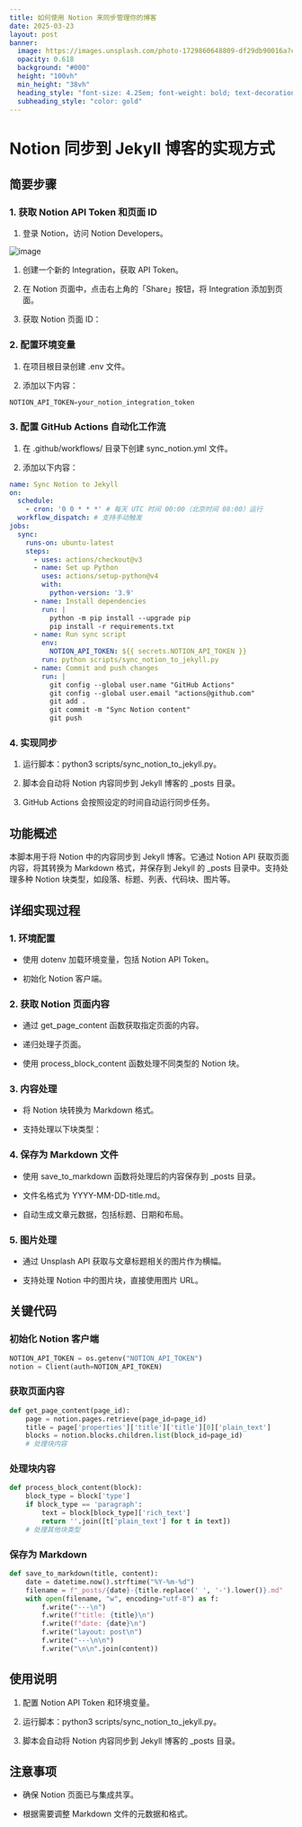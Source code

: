 ```yaml
---
title: 如何使用 Notion 来同步管理你的博客
date: 2025-03-23
layout: post
banner:
  image: https://images.unsplash.com/photo-1729860648809-df29db90016a?crop=entropy&cs=tinysrgb&fit=max&fm=jpg&ixid=M3w2OTIwMzJ8MHwxfHJhbmRvbXx8fHx8fHx8fDE3NDI2OTQyMjF8&ixlib=rb-4.0.3&q=80&w=1080
  opacity: 0.618
  background: "#000"
  height: "100vh"
  min_height: "38vh"
  heading_style: "font-size: 4.25em; font-weight: bold; text-decoration: underline"
  subheading_style: "color: gold"
---
```


# Notion 同步到 Jekyll 博客的实现方式

## 简要步骤

### 1. 获取 Notion API Token 和页面 ID

1. 登录 Notion，访问 Notion Developers。

![image](https://prod-files-secure.s3.us-west-2.amazonaws.com/a7a0cc5a-89b9-4cda-8686-1fba0ca52f40/d19c1afe-dea5-4312-9333-786b0ba83054/image.png?X-Amz-Algorithm=AWS4-HMAC-SHA256&X-Amz-Content-Sha256=UNSIGNED-PAYLOAD&X-Amz-Credential=ASIAZI2LB466ZZFWBKZE%2F20250323%2Fus-west-2%2Fs3%2Faws4_request&X-Amz-Date=20250323T014341Z&X-Amz-Expires=3600&X-Amz-Security-Token=IQoJb3JpZ2luX2VjEG0aCXVzLXdlc3QtMiJHMEUCIQD%2BexHiNahp5zoozJj5S1yV5nPH3Uq%2FrPRyD%2Fc4GBTfcgIgQxz8yCvHymnxNGrNXulv51e6F0AzbjPatkXjvm8oF7AqiAQIxf%2F%2F%2F%2F%2F%2F%2F%2F%2F%2FARAAGgw2Mzc0MjMxODM4MDUiDDjOXxYTqm9nuCSuhircAz9uOTsv4cVSAWI34qy1uWAicTukrTzr4TdiUqAPQgOPzQHCFF%2F5BJXplcCMwJUo8%2BLU%2BXtU3VQ6PF4x0LPKfYAIuIuLuzP35UqwLgyiOnBqvhwiFIPjbJInoFeBnoOUVI8EWJ72bA40h3gZL4KUX2V7jKIRtEl%2BScTCBq48fx%2FhZpKj6LhIkYUBlVkud29SYlEMSPhuUgbrJyA%2BfFiUFYZfZcY%2FETSaMHxwo9%2F%2BNJludQ9HArqJgXITO3quyCEb5EEIeqsuG4KykTXL%2Bf3a62QvobJmgKtn1599KkRp4fZ95qR%2FlAX4BFyStssmeMZ7G5W7IyBJu2L325%2BE84Y6yG3jRF9WAkZ%2BcuMhrOD6tC1%2BF04lA7JNXZpRHN9YWw4YOLWJ6LFiwcZiWN%2Fsxi4YipeOXuNnl9LssKWhMCD4G5tWcBjSs%2F5bk6IDuqtFNo5EX1%2FZe3y9wtEleW%2B%2FqPJ33XTYU6XSrFXSxyxFEzmIL%2B1RfzgEDyA%2FWEth1fcrWq%2FvcU%2BtiyuVA6UEoKKEJCKe8QO51gc4eHNSm59PciUVRFhrrTO4ZUTHWFK5J4RNIql1C3YfcCLDcqaoH793yRfZTr4vkQ3h1xXJlGj%2B0YAvR7oFq8lFUBzTL9qiKIvmMJu2%2FL4GOqUBfE7SnYaPKp%2FBqq9DKZ6jke4%2BSugQ8iy1j3%2FMBlIb7XNDD%2BEBb66q3ZfJgqPSEJ1PgXDWGagND%2BnOHq58Z80GKcFLLV3%2F5lKjzbKwwiqvOtbnpkF92meVN44agETFB7rHgKht7u%2BjZtfcMFMA5g9n9h0Gsy%2Fe1uqGtmgktkSkveUXRAIIOySZ%2BfSgCByiCVsfbMQlKL7BmaLvprMRdWFMCjL0gasJ&X-Amz-Signature=3294007b59fce0ab1adaae0190070543a3eaa2f86430eab8a353cd532cd0497d&X-Amz-SignedHeaders=host&x-id=GetObject)

1. 创建一个新的 Integration，获取 API Token。

1. 在 Notion 页面中，点击右上角的「Share」按钮，将 Integration 添加到页面。

1. 获取 Notion 页面 ID：


### 2. 配置环境变量

1. 在项目根目录创建 .env 文件。

1. 添加以下内容：

```javascript
NOTION_API_TOKEN=your_notion_integration_token
```

### 3. 配置 GitHub Actions 自动化工作流

1. 在 .github/workflows/ 目录下创建 sync_notion.yml 文件。

1. 添加以下内容：

```yaml
name: Sync Notion to Jekyll
on:
  schedule:
    - cron: '0 0 * * *' # 每天 UTC 时间 00:00（北京时间 08:00）运行
  workflow_dispatch: # 支持手动触发
jobs:
  sync:
    runs-on: ubuntu-latest
    steps:
      - uses: actions/checkout@v3
      - name: Set up Python
        uses: actions/setup-python@v4
        with:
          python-version: '3.9'
      - name: Install dependencies
        run: |
          python -m pip install --upgrade pip
          pip install -r requirements.txt
      - name: Run sync script
        env:
          NOTION_API_TOKEN: ${{ secrets.NOTION_API_TOKEN }}
        run: python scripts/sync_notion_to_jekyll.py
      - name: Commit and push changes
        run: |
          git config --global user.name "GitHub Actions"
          git config --global user.email "actions@github.com"
          git add .
          git commit -m "Sync Notion content"
          git push
```

### 4. 实现同步

1. 运行脚本：python3 scripts/sync_notion_to_jekyll.py。

1. 脚本会自动将 Notion 内容同步到 Jekyll 博客的 _posts 目录。

1. GitHub Actions 会按照设定的时间自动运行同步任务。

## 功能概述

本脚本用于将 Notion 中的内容同步到 Jekyll 博客。它通过 Notion API 获取页面内容，将其转换为 Markdown 格式，并保存到 Jekyll 的 _posts 目录中。支持处理多种 Notion 块类型，如段落、标题、列表、代码块、图片等。

## 详细实现过程

### 1. 环境配置

- 使用 dotenv 加载环境变量，包括 Notion API Token。

- 初始化 Notion 客户端。

### 2. 获取 Notion 页面内容

- 通过 get_page_content 函数获取指定页面的内容。

- 递归处理子页面。

- 使用 process_block_content 函数处理不同类型的 Notion 块。

### 3. 内容处理

- 将 Notion 块转换为 Markdown 格式。

- 支持处理以下块类型：


### 4. 保存为 Markdown 文件

- 使用 save_to_markdown 函数将处理后的内容保存到 _posts 目录。

- 文件名格式为 YYYY-MM-DD-title.md。

- 自动生成文章元数据，包括标题、日期和布局。

### 5. 图片处理

- 通过 Unsplash API 获取与文章标题相关的图片作为横幅。

- 支持处理 Notion 中的图片块，直接使用图片 URL。

## 关键代码

### 初始化 Notion 客户端

```python
NOTION_API_TOKEN = os.getenv("NOTION_API_TOKEN")
notion = Client(auth=NOTION_API_TOKEN)
```

### 获取页面内容

```python
def get_page_content(page_id):
    page = notion.pages.retrieve(page_id=page_id)
    title = page['properties']['title']['title'][0]['plain_text']
    blocks = notion.blocks.children.list(block_id=page_id)
    # 处理块内容
```

### 处理块内容

```python
def process_block_content(block):
    block_type = block['type']
    if block_type == 'paragraph':
        text = block[block_type]['rich_text']
        return ''.join([t['plain_text'] for t in text])
    # 处理其他块类型
```

### 保存为 Markdown

```python
def save_to_markdown(title, content):
    date = datetime.now().strftime("%Y-%m-%d")
    filename = f"_posts/{date}-{title.replace(' ', '-').lower()}.md"
    with open(filename, "w", encoding="utf-8") as f:
        f.write("---\n")
        f.write(f"title: {title}\n")
        f.write(f"date: {date}\n")
        f.write("layout: post\n")
        f.write("---\n\n")
        f.write("\n\n".join(content))
```

## 使用说明

1. 配置 Notion API Token 和环境变量。

1. 运行脚本：python3 scripts/sync_notion_to_jekyll.py。

1. 脚本会自动将 Notion 内容同步到 Jekyll 博客的 _posts 目录。

## 注意事项

- 确保 Notion 页面已与集成共享。

- 根据需要调整 Markdown 文件的元数据和格式。